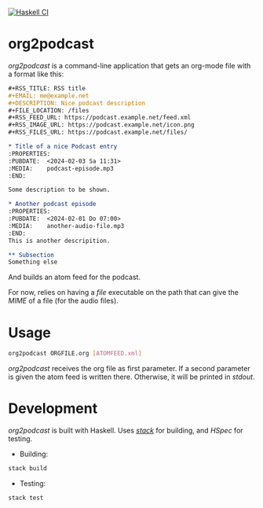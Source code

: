 [![Haskell CI](https://github.com/paradoja/org2podcast/actions/workflows/haskell.yml/badge.svg)](https://github.com/paradoja/org2podcast/actions/workflows/haskell.yml)

# org2podcast

*org2podcast* is a command-line application that gets an org-mode file with a format like this:

``` org
#+RSS_TITLE: RSS title
#+EMAIL: me@example.net
#+DESCRIPTION: Nice podcast description
#+FILE_LOCATION: /files
#+RSS_FEED_URL: https://podcast.example.net/feed.xml
#+RSS_IMAGE_URL: https://podcast.example.net/icon.png
#+RSS_FILES_URL: https://podcast.example.net/files/

* Title of a nice Podcast entry
:PROPERTIES:
:PUBDATE:  <2024-02-03 Sa 11:31>
:MEDIA:    podcast-episode.mp3
:END:

Some description to be shown.

* Another podcast episode
:PROPERTIES:
:PUBDATE:  <2024-02-01 Do 07:00>
:MEDIA:    another-audio-file.mp3
:END:
This is another descripition.

** Subsection
Something else
```

And builds an atom feed for the podcast.

For now, relies on having a *file* executable on the path that can give the *MIME* of a file (for the audio files).

# Usage

``` sh
org2podcast ORGFILE.org [ATOMFEED.xml]
```

*org2podcast* receives the org file as first parameter. If a second parameter is given the atom feed is written there. Otherwise, it will be printed in *stdout*.

# Development

*org2podcast* is built with Haskell. Uses [*stack*](https://docs.haskellstack.org/) for building, and *HSpec* for testing.

- Building:
``` sh
stack build
```
- Testing:
``` sh
stack test
```
